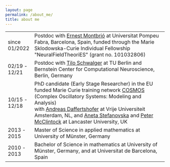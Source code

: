 ```yaml
---
layout: page
permalink: /about_me/
title: about me
---
```



<table class="tg">
  <tr>
    <td> since <br/>  01/2022  </td>
    <td>Postdoc with <a href="https://www.upf.edu/web/ernest-montbrio" target="_self">Ernest Montbri&oacute;</a> at Universitat Pompeu Fabra, Barcelona, Spain, funded through the Marie Sklodowska-Curie Individual Fellowship "NeuralFieldTheoriES" (grant no. 101032806)</td>
  </tr>
  <tr>
    <td>02/19 -<br/>12/21</td>
    <td>Postdoc with <a href="http://page.math.tu-berlin.de/~schwalge/" target="_self">Tilo Schwalger</a> at TU Berlin and Bernstein Center for Computational Neuroscience, Berlin, Germany</td>
  </tr>
  <tr>
    <td>10/15 -<br/>12/18</td>
    <td>PhD candidate (Early Stage Researcher) in the EU funded Marie Curie training network <a href="https://www.uni-potsdam.de/cosmos-itn/" target="_self">COSMOS</a> (Complex Oscillatory Systems: Modeling and Analysis)<br>with <a href="https://www.human-movement-sciences.nl/cd/scientfic-staff/marlow/" target="_self">Andreas Daffertshofer</a> at Vrije Universiteit Amsterdam, NL, and <a href="https://www.lancaster.ac.uk/physics/about-us/people/aneta-stefanovska" target="_self">Aneta Stefanovska</a> and <a href="https://www.lancaster.ac.uk/physics/about-us/people/peter-mcclintock" target="_self">Peter McClintock</a> at Lancaster University, UK</td>
  </tr>
  <tr>
    <td>2013 -<br/>2015</td>
    <td>Master of Science in applied mathematics at University of Münster, Germany</td>
  </tr>
  <tr>
    <td>2010 -<br/>2013</td>
    <td>Bachelor of Science in mathematics at University of Münster, Germany, and at Universitat de Barcelona, Spain</td>
  </tr>
</table>

